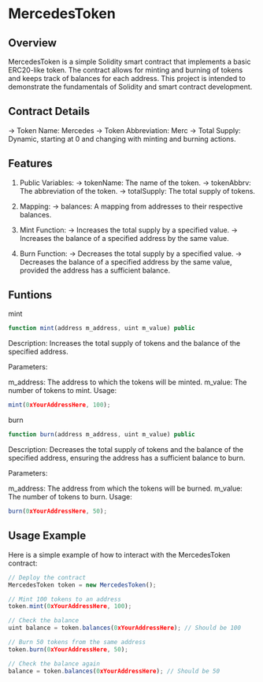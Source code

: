 # MercedesToken
## Overview
MercedesToken is a simple Solidity smart contract that implements a basic ERC20-like token. The contract allows for minting and burning of tokens and keeps track of balances for each address. This project is intended to demonstrate the fundamentals of Solidity and smart contract development.
## Contract Details
-> Token Name: Mercedes
-> Token Abbreviation: Merc
-> Total Supply: Dynamic, starting at 0 and changing with minting and burning actions.
## Features
1. Public Variables:
-> tokenName: The name of the token.
-> tokenAbbrv: The abbreviation of the token.
-> totalSupply: The total supply of tokens.
   
2. Mapping:
-> balances: A mapping from addresses to their respective balances.
   
3. Mint Function:
-> Increases the total supply by a specified value.
-> Increases the balance of a specified address by the same value.
   
4. Burn Function:
-> Decreases the total supply by a specified value.
-> Decreases the balance of a specified address by the same value, provided the address has a sufficient balance.
## Funtions
mint
```javascript
function mint(address m_address, uint m_value) public
```
Description:
Increases the total supply of tokens and the balance of the specified address.

Parameters:

m_address: The address to which the tokens will be minted.
m_value: The number of tokens to mint.
Usage:
```javascript
mint(0xYourAddressHere, 100);
```
burn
```javascript
function burn(address m_address, uint m_value) public
```
Description:
Decreases the total supply of tokens and the balance of the specified address, ensuring the address has a sufficient balance to burn.

Parameters:

m_address: The address from which the tokens will be burned.
m_value: The number of tokens to burn.
Usage:
```javascript
burn(0xYourAddressHere, 50);
```
## Usage Example
Here is a simple example of how to interact with the MercedesToken contract:
```javascript
// Deploy the contract
MercedesToken token = new MercedesToken();

// Mint 100 tokens to an address
token.mint(0xYourAddressHere, 100);

// Check the balance
uint balance = token.balances(0xYourAddressHere); // Should be 100

// Burn 50 tokens from the same address
token.burn(0xYourAddressHere, 50);

// Check the balance again
balance = token.balances(0xYourAddressHere); // Should be 50
```




